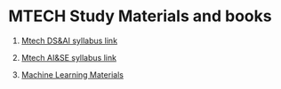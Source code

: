 # MTECH Study Materials and books

1. [Mtech DS&AI syllabus link](https://dcs.cusat.ac.in/assets/pdf-files/program-structure/mtech-cis-ai-structure-2021.pdf)

2. [Mtech AI&SE syllabus link](https://dcs.cusat.ac.in/assets/pdf-files/program-structure/mtech-software-structure-2021.pdf)

3. [Machine Learning Materials](/Machine%20Learning)
